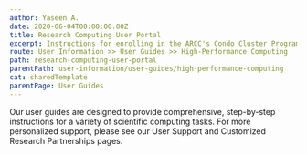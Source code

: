 ```yaml
---
author: Yaseen A.
date: 2020-06-04T00:00:00.00Z
title: Research Computing User Portal
excerpt: Instructions for enrolling in the ARCC's Condo Cluster Program and subscribing to computing and storage resources.
route: User Information >> User Guides >> High-Performance Computing
path: research-computing-user-portal
parentPath: user-information/user-guides/high-performance-computing
cat: sharedTemplate
parentPage: User Guides
---
```

Our user guides are designed to provide comprehensive, step-by-step instructions for a variety of scientific computing tasks. For more personalized support, please see our User Support and Customized Research Partnerships pages.